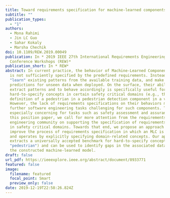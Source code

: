 ```yaml
---
title: Toward requirements specification for machine-learned components
subtitle: ""
publication_types:
  - "1"
authors:
  - Mona Rahimi
  - Jin LC Guo
  - Sahar Kokaly
  - Marsha Chechik
doi: 10.1109/REW.2019.00049
publication: In * 2019 IEEE 27th International Requirements Engineering
  Conference Workshops (REW)*
publication_short: In * REW*
abstract: In current practice, the behavior of Machine-Learned Components (MLCs)
  is not sufficiently specified by the predefined requirements. Instead, they
  "learn" existing patterns from the available training data, and make
  predictions for unseen data when deployed. On the surface, their ability to
  extract patterns and to behave accordingly is specifically useful for
  hard-to-specify concepts in certain safety critical domains (e.g., the
  definition of a pedestrian in a pedestrian detection component in a vehicle).
  However, the lack of requirements specifications on their behaviors makes
  further software engineering tasks challenging for such components. This is
  especially concerning for tasks such as safety assessment and assurance. In
  this position paper, we call for more attention from the requirements
  engineering community on supporting the specification of requirements for MLCs
  in safety critical domains. Towards that end, we propose an approach to
  improve the process of requirements specification in which an MLC is developed
  and operates by explicitly specifying domain-related concepts. Our approach
  extracts a universally accepted benchmark for hard-to-specify concepts (e.g.,
  "pedestrian") and can be used to identify gaps in the associated dataset and
  the constructed machine-learned model.
draft: false
url_pdf: https://ieeexplore.ieee.org/abstract/document/8933771
featured: false
image:
  filename: featured
  focal_point: Smart
  preview_only: false
date: 2019-12-19T22:58:26.824Z
---
```

